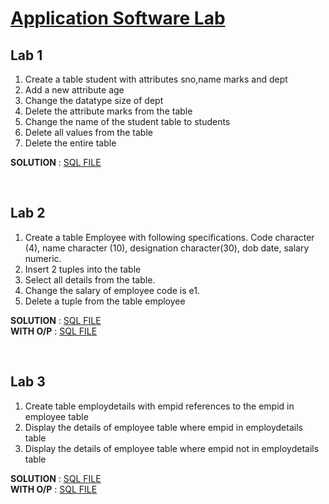 # [Application Software Lab](./README.md)

 ## Lab 1

 1. Create a table student with attributes sno,name marks and dept
 2. Add a new attribute age
 3. Change the datatype size of dept
 4. Delete the attribute marks from the table
 5. Change the name of the student table to students
 6. Delete all values from the table
 7. Delete the entire table

 <b>SOLUTION</b> : [SQL FILE](./Lab1.sql)

<br>

 ## Lab 2

 1. Create a table Employee with following specifications. Code character (4), name character (10), designation character(30), dob date, salary numeric.
 2. Insert 2 tuples into the table
 3. Select all details from the table. 
 4. Change the salary of employee code is e1.
 5. Delete a tuple from the table employee

 <b>SOLUTION</b> : [SQL FILE](./Lab2/Lab2.sql) <br>
 <b>WITH O/P</b> : [SQL FILE](./Lab2/Output.sql)


<br>

## Lab 3

1.	Create table employdetails with empid references to the empid in employee table
2.	Display the details of employee table where empid in employdetails table
3.	Display the details of employee table where empid not in employdetails table

<b>SOLUTION</b> : [SQL FILE](./Lab3/Lab3.sql) <br>
<b>WITH O/P</b> : [SQL FILE](./Lab3/Output.sql) <br>
